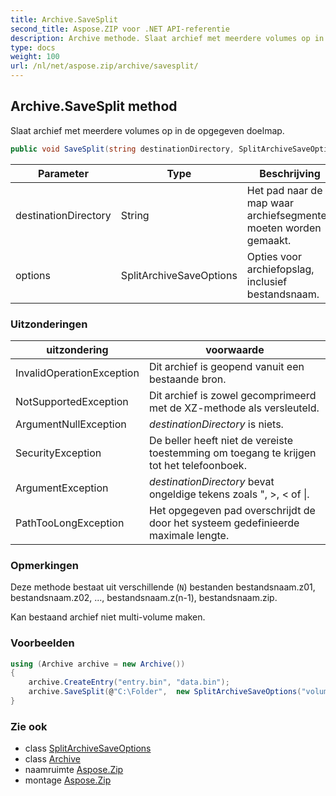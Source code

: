 ```yaml
---
title: Archive.SaveSplit
second_title: Aspose.ZIP voor .NET API-referentie
description: Archive methode. Slaat archief met meerdere volumes op in de opgegeven doelmap.
type: docs
weight: 100
url: /nl/net/aspose.zip/archive/savesplit/
---
```

## Archive.SaveSplit method

Slaat archief met meerdere volumes op in de opgegeven doelmap.

```csharp
public void SaveSplit(string destinationDirectory, SplitArchiveSaveOptions options)
```

| Parameter | Type | Beschrijving |
| --- | --- | --- |
| destinationDirectory | String | Het pad naar de map waar archiefsegmenten moeten worden gemaakt. |
| options | SplitArchiveSaveOptions | Opties voor archiefopslag, inclusief bestandsnaam. |

### Uitzonderingen

| uitzondering | voorwaarde |
| --- | --- |
| InvalidOperationException | Dit archief is geopend vanuit een bestaande bron. |
| NotSupportedException | Dit archief is zowel gecomprimeerd met de XZ-methode als versleuteld. |
| ArgumentNullException | *destinationDirectory* is niets. |
| SecurityException | De beller heeft niet de vereiste toestemming om toegang te krijgen tot het telefoonboek. |
| ArgumentException | *destinationDirectory* bevat ongeldige tekens zoals ", &gt;, &lt; of &#x7C;. |
| PathTooLongException | Het opgegeven pad overschrijdt de door het systeem gedefinieerde maximale lengte. |

### Opmerkingen

Deze methode bestaat uit verschillende (`N`) bestanden bestandsnaam.z01, bestandsnaam.z02, ..., bestandsnaam.z(n-1), bestandsnaam.zip.

Kan bestaand archief niet multi-volume maken.

### Voorbeelden

```csharp
using (Archive archive = new Archive())
{
    archive.CreateEntry("entry.bin", "data.bin");
    archive.SaveSplit(@"C:\Folder",  new SplitArchiveSaveOptions("volume", 65536));
}
```

### Zie ook

* class [SplitArchiveSaveOptions](../../../aspose.zip.saving/splitarchivesaveoptions/)
* class [Archive](../)
* naamruimte [Aspose.Zip](../../archive/)
* montage [Aspose.Zip](../../../)


